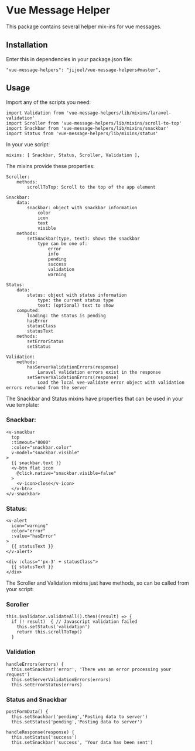 Vue Message Helper
=====================
This package contains several helper mix-ins for vue messages.



Installation
-------------
Enter this in dependencies in your package.json file:

    "vue-message-helpers": "jijoel/vue-message-helpers#master",


Usage
---------
Import any of the scripts you need:

    import Validation from 'vue-message-helpers/lib/mixins/laravel-validation'
    import Scroller from 'vue-message-helpers/lib/mixins/scroll-to-top'
    import Snackbar from 'vue-message-helpers/lib/mixins/snackbar'
    import Status from 'vue-message-helpers/lib/mixins/status'

In your vue script:

    mixins: [ Snackbar, Status, Scroller, Validation ],

The mixins provide these properties:

    Scroller:
        methods:
            scrollToTop: Scroll to the top of the app element

    Snackbar:
        data:
            snackbar: object with snackbar information
                color
                icon
                text
                visible
        methods:
            setSnackbar(type, text): shows the snackbar
                type can be one of:
                    error
                    info
                    pending
                    success
                    validation
                    warning

    Status:
        data:
            status: object with status information
                type: the current status type
                text: (optional) text to show
        computed:
            loading: the status is pending
            hasError
            statusClass
            statusText
        methods:
            setErrorStatus
            setStatus

    Validation:
        methods:
            hasServerValidationErrors(response)
                Laravel validation errors exist in the response
            setServerValidationErrors(response)
                Load the local vee-validate error object with validation errors returned from the server

The Snackbar and Status mixins have properties that can be used in your vue template:

### Snackbar:

    <v-snackbar
      top
      :timeout="8000"
      :color="snackbar.color"
      v-model="snackbar.visible"
    >
      {{ snackbar.text }}
      <v-btn flat icon
        @click.native="snackbar.visible=false"
      >
        <v-icon>close</v-icon>
      </v-btn>
    </v-snackbar>

### Status:

    <v-alert
      icon="warning"
      color="error"
      :value="hasError"
    >
      {{ statusText }}
    </v-alert>

    <div :class="'px-3' + statusClass">
      {{ statusText }}
    </div>

The Scroller and Validation mixins just have methods, so can be called from your script:

### Scroller

    this.$validator.validateAll().then((result) => {
      if (! result)  { // Javascript validation failed
        this.setStatus('validation')
        return this.scrollToTop()
      }

### Validation
    handleErrors(errors) {
      this.setSnackbar('error', 'There was an error processing your request')
      this.setServerValidationErrors(errors)
      this.setErrorStatus(errors)

### Status and Snackbar

    postFormData() {
      this.setSnackbar('pending','Posting data to server')
      this.setStatus('pending','Posting data to server')

    handleResponse(response) {
      this.setStatus('success')
      this.setSnackbar('success', 'Your data has been sent')
